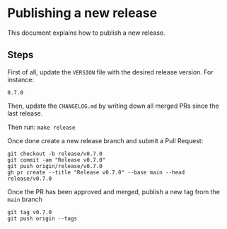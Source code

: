 # Publishing a new release

This document explains how to publish a new release.

## Steps

First of all, update the `VERSION` file with the desired release version.
For instance:
```
0.7.0
```

Then, update the `CHANGELOG.md` by writing down all merged PRs since the last release.

Then run: `make release`

Once done create a new release branch and submit a Pull Request:

```
git checkout -b release/v0.7.0
git commit -am "Release v0.7.0"
git push origin/release/v0.7.0
gh pr create --title "Release v0.7.0" --base main --head release/v0.7.0
```

Once the PR has been approved and merged, publish a new tag from the `main` branch

```
git tag v0.7.0
git push origin --tags
```